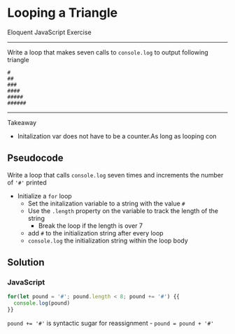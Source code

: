 # Looping a Triangle

Eloquent JavaScript Exercise

---

Write a loop that makes seven calls to `console.log` to output following triangle

```
#
##
###
####
#####
######
```

---



Takeaway

* Initalization var does not have to be a counter.As long as looping con



## Pseudocode

Write a loop that calls `console.log` seven times and increments the number of `'#'` printed



* Initialize a `for` loop
  * Set the initalization variable to a string with the value `#`
  * Use the `.length` property on the variable to track the length of the string
    * Break the loop if the length is over 7
  * add `#` to the initialization string after every loop 
  * `console.log` the initialization string within the loop body 

## Solution

### JavaScript

```javascript
for(let pound = '#'; pound.length < 8; pound += '#') {{
  console.log(pound)
}}
```



`pound += '#'` is syntactic sugar for reassignment - `pound = pound + '#'` 